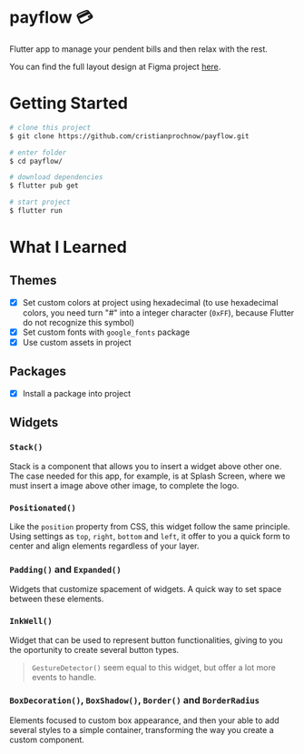 # payflow 💳
Flutter app to manage your pendent bills and then relax with the rest.

You can find the full layout design at Figma project [here][figma].

# Getting Started
```bash
# clone this project
$ git clone https://github.com/cristianprochnow/payflow.git

# enter folder
$ cd payflow/

# download dependencies
$ flutter pub get

# start project
$ flutter run
```
# What I Learned

## Themes

- [x] Set custom colors at project using hexadecimal (to use hexadecimal colors, you need turn "#" into a integer character (`0xFF`), because Flutter do not recognize this symbol)
- [x] Set custom fonts with `google_fonts` package
- [x] Use custom assets in project

## Packages

- [x] Install a package into project

## Widgets

### `Stack()`

Stack is a component that allows you to insert a widget above other one. The case needed for this app, for example, is at Splash Screen, where we must insert a image above other image, to complete the logo.

### `Positionated()`

Like the `position` property from CSS, this widget follow the same principle. Using settings as `top`, `right`, `bottom` and `left`, it offer to you a quick form to center and align elements regardless of your layer.

### `Padding()` and `Expanded()`

Widgets that customize spacement of widgets. A quick way to set space between these elements.

### `InkWell()`

Widget that can be used to represent button functionalities, giving to you the oportunity to create several button types.

> `GestureDetector()` seem equal to this widget, but offer a lot more events to handle.

### `BoxDecoration()`, `BoxShadow()`, `Border()` and `BorderRadius`

Elements focused to custom box appearance, and then your able to add several styles to a simple container, transforming the way you create a custom component.

[figma]: https://www.figma.com/community/file/991337911070600335/PayFlow
